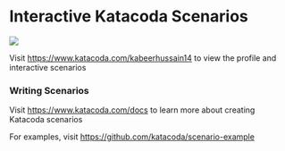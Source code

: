 # Interactive Katacoda Scenarios

[![](http://shields.katacoda.com/katacoda/kabeerhussain14/count.svg)](https://www.katacoda.com/kabeerhussain14 "Get your profile on Katacoda.com")

Visit https://www.katacoda.com/kabeerhussain14 to view the profile and interactive scenarios

### Writing Scenarios
Visit https://www.katacoda.com/docs to learn more about creating Katacoda scenarios

For examples, visit https://github.com/katacoda/scenario-example
